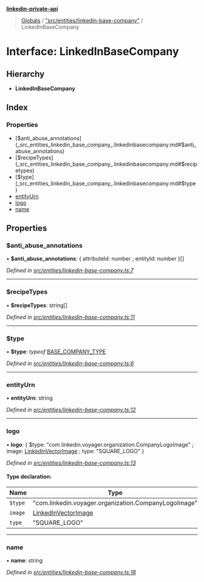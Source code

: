 **[linkedin-private-api](../README.md)**

> [Globals](../globals.md) / ["src/entities/linkedin-base-company"](../modules/_src_entities_linkedin_base_company_.md) / LinkedInBaseCompany

# Interface: LinkedInBaseCompany

## Hierarchy

- **LinkedInBaseCompany**

## Index

### Properties

- [$anti_abuse_annotations](_src_entities_linkedin_base_company_.linkedinbasecompany.md#$anti_abuse_annotations)
- [$recipeTypes](_src_entities_linkedin_base_company_.linkedinbasecompany.md#$recipetypes)
- [$type](_src_entities_linkedin_base_company_.linkedinbasecompany.md#$type)
- [entityUrn](_src_entities_linkedin_base_company_.linkedinbasecompany.md#entityurn)
- [logo](_src_entities_linkedin_base_company_.linkedinbasecompany.md#logo)
- [name](_src_entities_linkedin_base_company_.linkedinbasecompany.md#name)

## Properties

### $anti_abuse_annotations

• **$anti_abuse_annotations**: { attributeId: number ; entityId: number }[]

_Defined in [src/entities/linkedin-base-company.ts:7](https://github.com/eilonmore/linkedin-private-api/blob/84c9c15/src/entities/linkedin-base-company.ts#L7)_

---

### $recipeTypes

• **$recipeTypes**: string[]

_Defined in [src/entities/linkedin-base-company.ts:11](https://github.com/eilonmore/linkedin-private-api/blob/84c9c15/src/entities/linkedin-base-company.ts#L11)_

---

### $type

• **$type**: _typeof_ [BASE_COMPANY_TYPE](../modules/_src_entities_linkedin_base_company_.md#base_company_type)

_Defined in [src/entities/linkedin-base-company.ts:6](https://github.com/eilonmore/linkedin-private-api/blob/84c9c15/src/entities/linkedin-base-company.ts#L6)_

---

### entityUrn

• **entityUrn**: string

_Defined in [src/entities/linkedin-base-company.ts:12](https://github.com/eilonmore/linkedin-private-api/blob/84c9c15/src/entities/linkedin-base-company.ts#L12)_

---

### logo

• **logo**: { $type: \"com.linkedin.voyager.organization.CompanyLogoImage\" ; image: [LinkedInVectorImage](_src_entities_linkedin_vector_image_entity_.linkedinvectorimage.md) ; type: \"SQUARE_LOGO\" }

_Defined in [src/entities/linkedin-base-company.ts:13](https://github.com/eilonmore/linkedin-private-api/blob/84c9c15/src/entities/linkedin-base-company.ts#L13)_

#### Type declaration:

| Name    | Type                                                                                      |
| ------- | ----------------------------------------------------------------------------------------- |
| `$type` | \"com.linkedin.voyager.organization.CompanyLogoImage\"                                    |
| `image` | [LinkedInVectorImage](_src_entities_linkedin_vector_image_entity_.linkedinvectorimage.md) |
| `type`  | \"SQUARE_LOGO\"                                                                           |

---

### name

• **name**: string

_Defined in [src/entities/linkedin-base-company.ts:18](https://github.com/eilonmore/linkedin-private-api/blob/84c9c15/src/entities/linkedin-base-company.ts#L18)_
